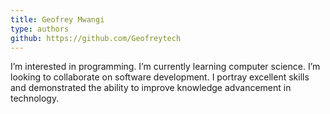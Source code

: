 ```yaml
---
title: Geofrey Mwangi
type: authors
github: https://github.com/Geofreytech
---
```

I’m interested in programming. I’m currently learning computer science. I’m looking to collaborate on software development. I  portray excellent skills and demonstrated the ability to improve knowledge advancement in technology.